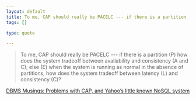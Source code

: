 ```yaml
--- 
layout: default
title: To me, CAP should really be PACELC --- if there is a partition (P) how does the syste...
tags: []

type: quote

---
```

> To me, CAP should really be PACELC --- if there is a partition (P) how does the system tradeoff between availability and consistency (A and C); else (E) when the system is running as normal in the absence of partitions, how does the system tradeoff between latency (L) and consistency (C)?

<a href="http://dbmsmusings.blogspot.com/2010/04/problems-with-cap-and-yahoos-little.html">DBMS Musings: Problems with CAP, and Yahoo’s little known NoSQL system</a>
